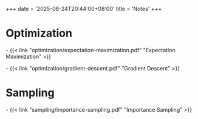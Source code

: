 +++
date = '2025-08-24T20:44:00+08:00'
title = 'Notes'
+++

# Optimization

\- {{< link "optimization/expectation-maximization.pdf" "Expectation Maximization" >}}

\- {{< link "optimization/gradient-descent.pdf" "Gradient Descent" >}}

# Sampling

\- {{< link "sampling/importance-sampling.pdf" "Importance Sampling" >}}
